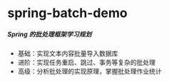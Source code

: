 # spring-batch-demo

##### Spring 的批处理框架学习规划
* 基础：实现文本内容批量导入数据库
* 进阶：实现任务重启、跳过、事务等复杂的批处理
* 高级：分析批处理的实现原理，掌握批处理作业统计
